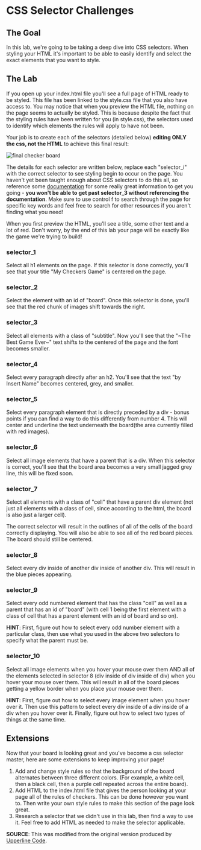 # CSS Selector Challenges

## The Goal
In this lab, we're going to be taking a deep dive into CSS selectors. When styling your HTML it's important to be able to easily identify and select the exact elements that you want to style.

## The Lab

If you open up your index.html file you'll see a full page of HTML ready to be styled. This file has been linked to the style.css file that you also have access to. You may notice that when you preview the HTML file, nothing on the page seems to actually be styled. This is because despite the fact that the styling rules have been written for you (in style.css), the selectors used to identify which elements the rules will apply to have not been.

Your job is to create each of the selectors (detailed below) **editing ONLY the css, not the HTML** to achieve this final result:

![final checker board](https://raw.githubusercontent.com/upperlinecode/SeriousSelectors/master/final_result_image.png)

The details for each selector are written below, replace each "selector_i" with the correct selector to see styling begin to occur on the page. You haven't yet been taught enough about CSS selectors to do this all, so reference some [documentation](https://www.w3schools.com/cssref/css_selectors.asp) for some really great information to get you going - **you won't be able to get past selector_3 without referencing the documentation**. Make sure to use control f to search through the page for specific key words and feel free to search for other resources if you aren't finding what you need!

When you first preview the HTML, you'll see a title, some other text and a lot of red. Don't worry, by the end of this lab your page will be exactly like the game we're trying to build!

### selector_1

Select all h1 elements on the page. If this selector is done correctly, you'll see that your title "My Checkers Game" is centered on the page.

### selector_2

Select the element with an id of "board". Once this selector is done, you'll see that the red chunk of images shift towards the right.

### selector_3

Select all elements with a class of "subtitle". Now you'll see that the "\~The Best Game Ever\~" text shifts to the centered of the page and the font becomes smaller.

### selector_4

Select every paragraph directly after an h2. You'll see that the text "by Insert Name" becomes centered, grey, and smaller.

### selector_5

Select every paragraph element that is directly preceded by a div - bonus points if you can find a way to do this differently from number 4. This will center and underline the text underneath the board(the area currently filled with red images).

### selector_6

Select all image elements that have a parent that is a div. When this selector is correct, you'll see that the board area becomes a very small jagged grey line, this will be fixed soon.

### selector_7

Select all elements with a class of "cell" that have a parent div element (not just all elements with a class of cell, since according to the html, the board is also just a larger cell).

The correct selector will result in the outlines of all of the cells of the board correctly displaying. You will also be able to see all of the red board pieces. The board should still be centered.

### selector_8

Select every div inside of another div inside of another div. This will result in the blue pieces appearing.

### selector_9

Select every odd numbered element that has the class "cell" as well as a parent that has an id of "board" (with cell 1 being the first element with a class of cell that has a parent element with an id of board and so on).

**HINT**: First, figure out how to select every odd number element with a particular class, then use what you used in the above two selectors to specify what the parent must be.

### selector_10

Select all image elements when you hover your mouse over them AND all of the elements selected in selector 8 (div inside of div inside of div) when you hover your mouse over them. This will result in all of the board pieces getting a yellow border when you place your mouse over them.

**HINT**: First, figure out how to select every image element when you hover over it. Then use this pattern to select every div inside of a div inside of a div when you hover over it. Finally, figure out how to select two types of things at the same time.

## Extensions
Now that your board is looking great and you've become a css selector master, here are some extensions to keep improving your page!
1. Add and change style rules so that the background of the board alternates between three different colors. (For example, a white cell, then a black cell, then a purple cell repeated across the entire board).
2. Add HTML to the index.html file that gives the person looking at your page all of the rules of checkers. This can be done however you want to. Then write your own style rules to make this section of the page look great.
3. Research a selector that we didn't use in this lab, then find a way to use it. Feel free to add HTML as needed to make the selector applicable.

**SOURCE**: This was modified from the original version produced by [Upperline Code](https://github.com/upperlinecode/SeriousSelectors).
